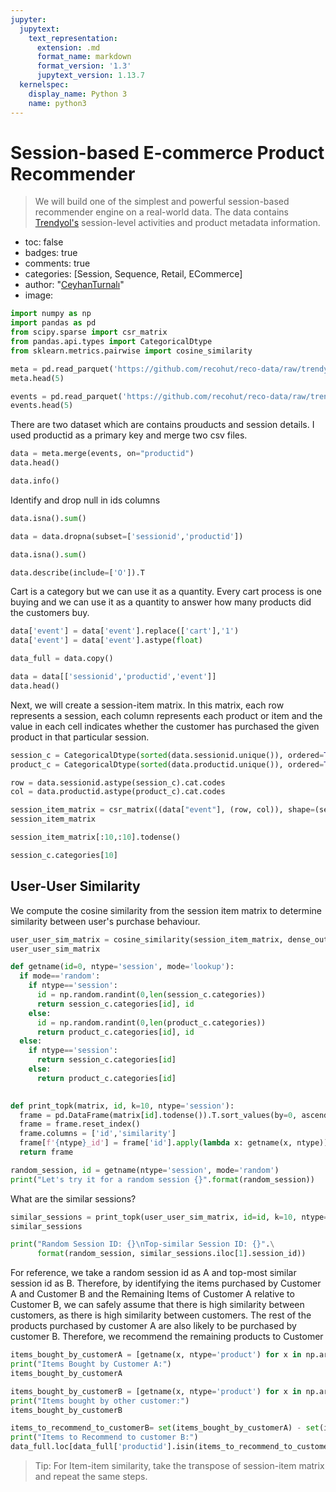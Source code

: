 ```yaml
---
jupyter:
  jupytext:
    text_representation:
      extension: .md
      format_name: markdown
      format_version: '1.3'
      jupytext_version: 1.13.7
  kernelspec:
    display_name: Python 3
    name: python3
---
```


<!-- #region id="rENGvL1WaXBW" -->
# Session-based E-commerce Product Recommender
> We will build one of the simplest and powerful session-based recommender engine on a real-world data. The data contains [Trendyol's](https://www.trendyol.com/) session-level activities and product metadata information. 

- toc: false
- badges: true
- comments: true
- categories: [Session, Sequence, Retail, ECommerce]
- author: "<a href='https://github.com/CeyhanTurnali/ProductRecommendation'>CeyhanTurnalı</a>"
- image:
<!-- #endregion -->

```python id="E8gbN55l4FTu"
import numpy as np
import pandas as pd
from scipy.sparse import csr_matrix
from pandas.api.types import CategoricalDtype
from sklearn.metrics.pairwise import cosine_similarity
```

```python colab={"base_uri": "https://localhost:8080/", "height": 204} id="hmXEfQSe4L2n" outputId="8c079082-ae50-4e26-a55b-c9c96186b447"
meta = pd.read_parquet('https://github.com/recohut/reco-data/raw/trendyol/trendyol/v1/meta.parquet.gzip')
meta.head(5)
```

```python colab={"base_uri": "https://localhost:8080/", "height": 204} id="byE20ov25ZA4" outputId="60659814-0241-4c10-f07d-4dbef3a3414e"
events = pd.read_parquet('https://github.com/recohut/reco-data/raw/trendyol/trendyol/v1/events.parquet.gzip')
events.head(5)
```

<!-- #region id="49D860wA5f8x" -->
There are two dataset which are contains prouducts and session details. I used productid as a primary key and merge two csv files.
<!-- #endregion -->

```python colab={"base_uri": "https://localhost:8080/", "height": 289} id="KlTZBdSA5d9a" outputId="604d91db-2a4b-4ce7-e2c9-e6fd70687e34"
data = meta.merge(events, on="productid")
data.head()
```

```python colab={"base_uri": "https://localhost:8080/"} id="H1Bu0u2c5qBx" outputId="d49b3461-7076-499f-da1f-507494c125be"
data.info()
```

<!-- #region id="xSoB6tXeCrpA" -->
Identify and drop null in ids columns
<!-- #endregion -->

```python colab={"base_uri": "https://localhost:8080/"} id="aDdixI2TCaIS" outputId="86efef8d-6c7d-4199-a707-0feff1b24a20"
data.isna().sum()
```

```python id="8-v_wyolCh1H"
data = data.dropna(subset=['sessionid','productid'])
```

```python colab={"base_uri": "https://localhost:8080/"} id="2o9ID1-RCqGQ" outputId="42d092bd-8275-4856-85a4-bd6a691889ec"
data.isna().sum()
```

```python colab={"base_uri": "https://localhost:8080/", "height": 297} id="uRIy0SYJ6DEQ" outputId="c195f803-6839-4cbb-b439-92f021d36ca2"
data.describe(include=['O']).T
```

<!-- #region id="f6J5JwNY6Qh4" -->
Cart is a category but we can use it as a quantity. Every cart process is one buying and we can use it as a quantity to answer how many products did the customers buy.
<!-- #endregion -->

```python id="dRelTI5C6Hgn"
data['event'] = data['event'].replace(['cart'],'1')
data['event'] = data['event'].astype(float)
```

```python id="YGWRjWs-ZAfA"
data_full = data.copy()
```

```python colab={"base_uri": "https://localhost:8080/", "height": 204} id="TqWupVSSBaB3" outputId="81c2f4da-38b6-408b-8f88-59a2d876e838"
data = data[['sessionid','productid','event']]
data.head()
```

<!-- #region id="E-Txbxuu6xSR" -->
Next, we will create a session-item matrix. In this matrix, each row represents a session, each column represents each product or item and the value in each cell indicates whether the customer has purchased the given product in that particular session.
<!-- #endregion -->

```python colab={"base_uri": "https://localhost:8080/"} id="ZFhB114kBTpA" outputId="bd8cde73-54e3-40b1-a98a-89fa1886d495"
session_c = CategoricalDtype(sorted(data.sessionid.unique()), ordered=True)
product_c = CategoricalDtype(sorted(data.productid.unique()), ordered=True)

row = data.sessionid.astype(session_c).cat.codes
col = data.productid.astype(product_c).cat.codes

session_item_matrix = csr_matrix((data["event"], (row, col)), shape=(session_c.categories.size, product_c.categories.size))
session_item_matrix
```

```python colab={"base_uri": "https://localhost:8080/"} id="ggNd2z4yELPb" outputId="7bd380af-976e-45df-dbbd-50f9ba18ab27"
session_item_matrix[:10,:10].todense()
```

```python colab={"base_uri": "https://localhost:8080/", "height": 35} id="YaeYVzuiGRUz" outputId="36827e8b-2332-4bc6-e7f8-f1ff08829633"
session_c.categories[10]
```

<!-- #region id="zbDv4ey5AnGq" -->
## User-User Similarity
<!-- #endregion -->

<!-- #region id="icXDjBbb7QaG" -->
We compute the cosine similarity from the session item matrix to determine similarity between user's purchase behaviour.
<!-- #endregion -->

```python colab={"base_uri": "https://localhost:8080/"} id="slHS1piKF41-" outputId="14a7fa53-e4cb-44cd-ceba-1b0d6e6338d2"
user_user_sim_matrix = cosine_similarity(session_item_matrix, dense_output=False)
user_user_sim_matrix
```

```python id="iaMqp_z3HWzo"
def getname(id=0, ntype='session', mode='lookup'):
  if mode=='random':
    if ntype=='session':
      id = np.random.randint(0,len(session_c.categories))
      return session_c.categories[id], id
    else:
      id = np.random.randint(0,len(product_c.categories))
      return product_c.categories[id], id
  else:
    if ntype=='session':
      return session_c.categories[id]
    else:
      return product_c.categories[id]
   

def print_topk(matrix, id, k=10, ntype='session'):
  frame = pd.DataFrame(matrix[id].todense()).T.sort_values(by=0, ascending=False).head(k)
  frame = frame.reset_index()
  frame.columns = ['id','similarity']
  frame[f'{ntype}_id'] = frame['id'].apply(lambda x: getname(x, ntype))
  return frame
```

```python colab={"base_uri": "https://localhost:8080/"} id="e-J-UrhYHTez" outputId="e531b1a7-0001-4ecb-dfc2-5531e7b7b949"
random_session, id = getname(ntype='session', mode='random')
print("Let's try it for a random session {}".format(random_session))
```

<!-- #region id="yaulgRot_bpQ" -->
What are the similar sessions?
<!-- #endregion -->

```python colab={"base_uri": "https://localhost:8080/", "height": 359} id="ay_k2TTHQnWK" outputId="424b8ecc-34da-4759-9f3a-eff1d095054a"
similar_sessions = print_topk(user_user_sim_matrix, id=id, k=10, ntype='session')
similar_sessions
```

```python colab={"base_uri": "https://localhost:8080/"} id="G9aU9OdIQlx6" outputId="d40e83b7-809f-473e-fa44-2de938114eb1"
print("Random Session ID: {}\nTop-similar Session ID: {}".\
      format(random_session, similar_sessions.iloc[1].session_id))
```

<!-- #region id="U52b-5jWSev_" -->
For reference, we take a random session id as A and top-most similar session id as B. Therefore, by identifying the items purchased by Customer A and Customer B and the Remaining Items of Customer A relative to Customer B, we can safely assume that there is high similarity between customers, as there is high similarity between customers. The rest of the products purchased by customer A are also likely to be purchased by customer B. Therefore, we recommend the remaining products to Customer
<!-- #endregion -->

```python colab={"base_uri": "https://localhost:8080/"} id="N6dqOt06_xTZ" outputId="50fa73c2-d8c5-495e-9de4-4813ecd0d036"
items_bought_by_customerA = [getname(x, ntype='product') for x in np.argwhere(session_item_matrix[id]>0)[:,1]]
print("Items Bought by Customer A:")
items_bought_by_customerA
```

```python colab={"base_uri": "https://localhost:8080/"} id="79MezSooACUP" outputId="89206cdc-fc19-48f7-f06c-a533dcfc7883"
items_bought_by_customerB = [getname(x, ntype='product') for x in np.argwhere(session_item_matrix[similar_sessions.iloc[1].id]>0)[:,1]]
print("Items bought by other customer:")
items_bought_by_customerB
```

```python colab={"base_uri": "https://localhost:8080/", "height": 717} id="8DL_RNZjACSR" outputId="aee04f04-66a2-4ab3-e86f-a9c0e77a783c"
items_to_recommend_to_customerB= set(items_bought_by_customerA) - set(items_bought_by_customerB)
print("Items to Recommend to customer B:")
data_full.loc[data_full['productid'].isin(items_to_recommend_to_customerB),['productid', 'name']].drop_duplicates().set_index('productid')
```

<!-- #region id="H7oVusIFAfOo" -->
> Tip: For Item-item similarity, take the transpose of session-item matrix and repeat the same steps. 
<!-- #endregion -->
